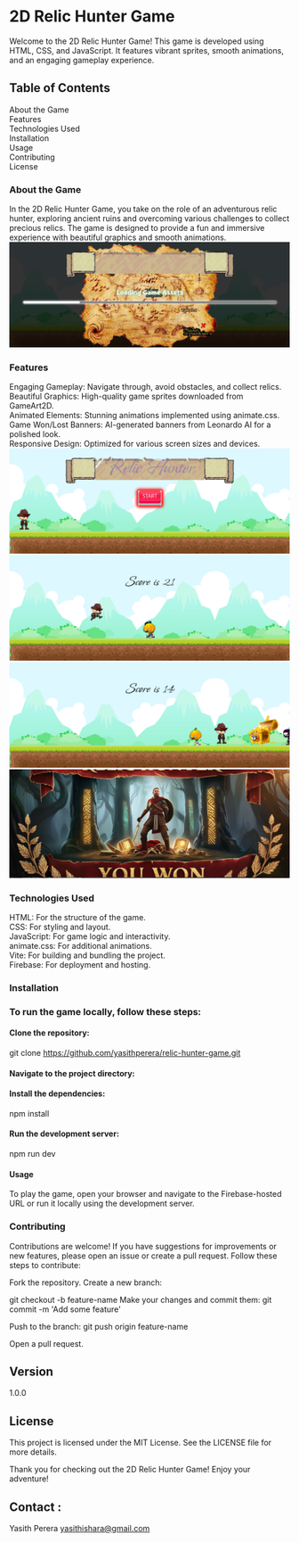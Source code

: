 # 2D Relic Hunter Game
Welcome to the 2D Relic Hunter Game! This game is developed using HTML, CSS, and JavaScript. It features vibrant sprites, smooth animations, and an engaging gameplay experience.

## Table of Contents
About the Game<br>
Features<br>
Technologies Used<br>
Installation<br>
Usage<br>
Contributing<br>
License

### About the Game
In the 2D Relic Hunter Game, you take on the role of an adventurous relic hunter, exploring ancient ruins and overcoming various challenges to collect precious relics. The game is designed to provide a fun and immersive experience with beautiful graphics and smooth animations.
<img src = "public/image/screenshots/1.png">
### Features
Engaging Gameplay: Navigate through, avoid obstacles, and collect relics.<br>
Beautiful Graphics: High-quality game sprites downloaded from GameArt2D.<br>
Animated Elements: Stunning animations implemented using animate.css.<br>
Game Won/Lost Banners: AI-generated banners from Leonardo AI for a polished look.<br>
Responsive Design: Optimized for various screen sizes and devices.<br>
<img src = "public/image/screenshots/2.png">
<img src = "public/image/screenshots/5.png">
<img src = "public/image/screenshots/6.png">
<img src = "public/image/screenshots/7.png">

### Technologies Used
HTML: For the structure of the game.<br>
CSS: For styling and layout.<br>
JavaScript: For game logic and interactivity.<br>
animate.css: For additional animations.<br>
Vite: For building and bundling the project.<br>
Firebase: For deployment and hosting.

### Installation

### To run the game locally, follow these steps:

#### Clone the repository:
git clone https://github.com/yasithperera/relic-hunter-game.git

#### Navigate to the project directory:

#### Install the dependencies:
npm install

#### Run the development server:
npm run dev

#### Usage
To play the game, open your browser and navigate to the Firebase-hosted URL or run it locally using the development server.

### Contributing
Contributions are welcome! If you have suggestions for improvements or new features, please open an issue or create a pull request. Follow these steps to contribute:

Fork the repository.
Create a new branch:

git checkout -b feature-name
Make your changes and commit them:
git commit -m 'Add some feature'

Push to the branch:
git push origin feature-name

Open a pull request.
## Version
1.0.0

## License
This project is licensed under the MIT License. See the LICENSE file for more details.

Thank you for checking out the 2D Relic Hunter Game! Enjoy your adventure!

## Contact :
Yasith Perera
yasithishara@gmail.com
